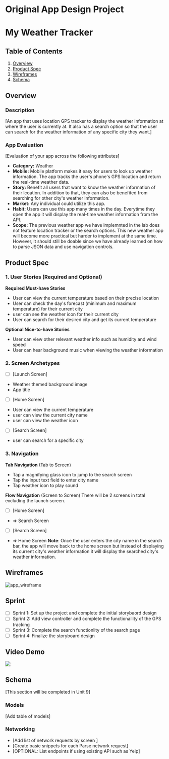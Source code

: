 Original App Design Project
===

# My Weather Tracker

## Table of Contents

1. [Overview](#Overview)
2. [Product Spec](#Product-Spec)
3. [Wireframes](#Wireframes)
4. [Schema](#Schema)

## Overview

### Description

[An app that uses location GPS tracker to display the weather information at where the user is currently at. It also has a search option so that the user can search for the weather information of any specific city they want.]

### App Evaluation

[Evaluation of your app across the following attributes]
- **Category:** Weather
- **Mobile:** Mobile platform makes it easy for users to look up weather information. The app tracks the user's phone's GPS location and return the real-time weather data. 
- **Story:** Benefit all users that want to know the weather information of their lcoation. In addition to that, they can also be benefited from searching for other city's weather information.
- **Market:** Any individual could utilize this app.
- **Habit:** Users can use this app many times in the day. Everytime they open the app it will display the real-time weather information from the API.
- **Scope:** The previous weather app we have implemnted in the lab does not feature location tracker or the search options. This new weather app will become more practical but harder to implement at the same time. However, it should still be doable since we have already learned on how to parse JSON data and use navigation controls.

## Product Spec

### 1. User Stories (Required and Optional)

**Required Must-have Stories**

* User can view the current temperature based on their precise location
* User can check the day's forecast (minimum and maximum temperature) for their current city
* user can see the weather icon for their current city
* User can search for their desired city and get its current temperature

**Optional Nice-to-have Stories**

* User can view other relevant weather info such as humidity and wind speed
* User can hear background music when viewing the weather information

### 2. Screen Archetypes

- [ ] [Launch Screen]
* Weather themed background image
* App title
- [ ] [Home Screen]
* User can view the current temperature
* user can view the current city name
* user can view the weather icon
- [ ] [Search Screen]
* user can search for a specific city

### 3. Navigation

**Tab Navigation** (Tab to Screen)

* Tap a magnifying glass icon to jump to the search screen
* Tap the input text field to enter city name
* Tap weather icon to play sound

**Flow Navigation** (Screen to Screen)
There will be 2 screens in total excluding the launch screen.

- [ ] [Home Screen]
* => Search Screen
- [ ] [Search Screen]
* => Home Screen
**Note**: Once the user enters the city name in the search bar, the app will move back to the home screen but instead of displaying its current city's weather information it will display the searched city's weather information.

## Wireframes
![app_wireframe](https://github.com/euphemon/codepath-finalproject-MyWeatherTracker/assets/60558886/041b1c92-b638-4f44-9686-c02be3091ee2)


## Sprint
- [ ] Sprint 1: Set up the project and complete the initial storybaord design
- [ ] Sprint 2: Add view controller and complete the functionaility of the GPS tracking
- [ ] Sprint 3: Complete the search functionlity of the search page
- [ ] Sprint 4: Finalize the storyboard design

## Video Demo
<div>
    <a href="https://www.loom.com/share/7a1959312fc243d29a6fec4460e2ddf2">
    </a>
    <a href="https://www.loom.com/share/7a1959312fc243d29a6fec4460e2ddf2">
      <img style="max-width:300px;" src="https://cdn.loom.com/sessions/thumbnails/7a1959312fc243d29a6fec4460e2ddf2-with-play.gif">
    </a>
  </div>

## Schema 

[This section will be completed in Unit 9]

### Models

[Add table of models]

### Networking

- [Add list of network requests by screen ]
- [Create basic snippets for each Parse network request]
- [OPTIONAL: List endpoints if using existing API such as Yelp]
